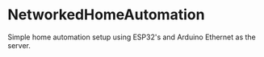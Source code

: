 # NetworkedHomeAutomation
Simple home automation setup using ESP32's and Arduino Ethernet as the server.
